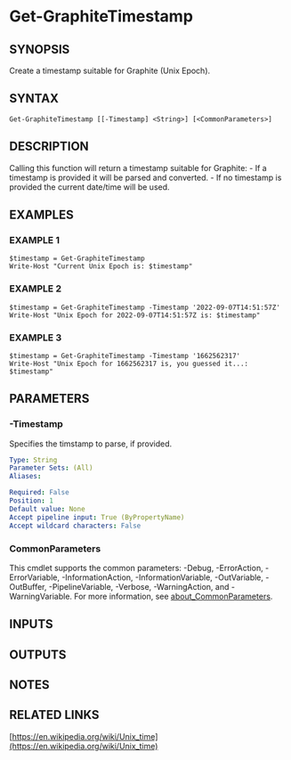 # Get-GraphiteTimestamp

## SYNOPSIS
Create a timestamp suitable for Graphite (Unix Epoch).

## SYNTAX

```
Get-GraphiteTimestamp [[-Timestamp] <String>] [<CommonParameters>]
```

## DESCRIPTION
Calling this function will return a timestamp suitable for Graphite:
    - If a timestamp is provided it will be parsed and converted.
    - If no timestamp is provided the current date/time will be used.

## EXAMPLES

### EXAMPLE 1
```
$timestamp = Get-GraphiteTimestamp
Write-Host "Current Unix Epoch is: $timestamp"
```

### EXAMPLE 2
```
$timestamp = Get-GraphiteTimestamp -Timestamp '2022-09-07T14:51:57Z'
Write-Host "Unix Epoch for 2022-09-07T14:51:57Z is: $timestamp"
```

### EXAMPLE 3
```
$timestamp = Get-GraphiteTimestamp -Timestamp '1662562317'
Write-Host "Unix Epoch for 1662562317 is, you guessed it...: $timestamp"
```

## PARAMETERS

### -Timestamp
Specifies the timstamp to parse, if provided.

```yaml
Type: String
Parameter Sets: (All)
Aliases:

Required: False
Position: 1
Default value: None
Accept pipeline input: True (ByPropertyName)
Accept wildcard characters: False
```

### CommonParameters
This cmdlet supports the common parameters: -Debug, -ErrorAction, -ErrorVariable, -InformationAction, -InformationVariable, -OutVariable, -OutBuffer, -PipelineVariable, -Verbose, -WarningAction, and -WarningVariable. For more information, see [about_CommonParameters](http://go.microsoft.com/fwlink/?LinkID=113216).

## INPUTS

## OUTPUTS

## NOTES

## RELATED LINKS

[https://en.wikipedia.org/wiki/Unix_time](https://en.wikipedia.org/wiki/Unix_time)

